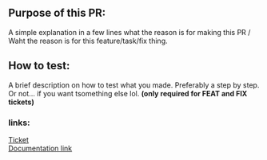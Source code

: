 ## Purpose of this PR:
A simple explanation in a few lines what the reason is for making this PR / Waht the reason is for this feature/task/fix thing.

## How to test:
A brief description on how to test what you made. Preferably a step by step. Or not... if you want tsomething else lol.
**(only required for FEAT and FIX tickets)**

### links: 
[Ticket](https://trello.com/b/xDZAVnEF/silly-business-dev-team)  
[Documentation link](https://hrnl.sharepoint.com/:w:/r/sites/GameDesignDevelopment/_layouts/15/Doc.aspx?sourcedoc=%7BE7AE02C4-3CF2-49E8-9A49-653A1A85DC97%7D&file=Technical%20Documentation.docx&action=default&mobileredirect=true)  
